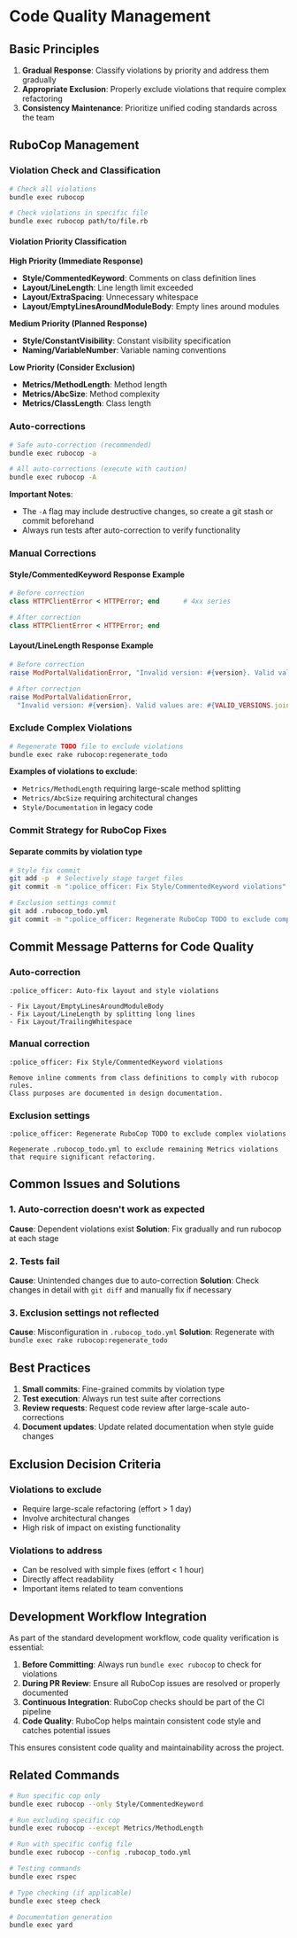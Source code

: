 # Code Quality Management

## Basic Principles

1. **Gradual Response**: Classify violations by priority and address them gradually
2. **Appropriate Exclusion**: Properly exclude violations that require complex refactoring
3. **Consistency Maintenance**: Prioritize unified coding standards across the team

## RuboCop Management

### Violation Check and Classification

```bash
# Check all violations
bundle exec rubocop

# Check violations in specific file
bundle exec rubocop path/to/file.rb
```

#### Violation Priority Classification

**High Priority (Immediate Response)**
- **Style/CommentedKeyword**: Comments on class definition lines
- **Layout/LineLength**: Line length limit exceeded
- **Layout/ExtraSpacing**: Unnecessary whitespace
- **Layout/EmptyLinesAroundModuleBody**: Empty lines around modules

**Medium Priority (Planned Response)**
- **Style/ConstantVisibility**: Constant visibility specification
- **Naming/VariableNumber**: Variable naming conventions

**Low Priority (Consider Exclusion)**
- **Metrics/MethodLength**: Method length
- **Metrics/AbcSize**: Method complexity
- **Metrics/ClassLength**: Class length

### Auto-corrections

```bash
# Safe auto-correction (recommended)
bundle exec rubocop -a

# All auto-corrections (execute with caution)
bundle exec rubocop -A
```

**Important Notes**:
- The `-A` flag may include destructive changes, so create a git stash or commit beforehand
- Always run tests after auto-correction to verify functionality

### Manual Corrections

#### Style/CommentedKeyword Response Example

```ruby
# Before correction
class HTTPClientError < HTTPError; end      # 4xx series

# After correction
class HTTPClientError < HTTPError; end
```

#### Layout/LineLength Response Example

```ruby
# Before correction
raise ModPortalValidationError, "Invalid version: #{version}. Valid values are: #{VALID_VERSIONS.join(", ")}"

# After correction
raise ModPortalValidationError,
  "Invalid version: #{version}. Valid values are: #{VALID_VERSIONS.join(", ")}"
```

### Exclude Complex Violations

```bash
# Regenerate TODO file to exclude violations
bundle exec rake rubocop:regenerate_todo
```

**Examples of violations to exclude**:
- `Metrics/MethodLength` requiring large-scale method splitting
- `Metrics/AbcSize` requiring architectural changes
- `Style/Documentation` in legacy code

### Commit Strategy for RuboCop Fixes

#### Separate commits by violation type

```bash
# Style fix commit
git add -p  # Selectively stage target files
git commit -m ":police_officer: Fix Style/CommentedKeyword violations"

# Exclusion settings commit
git add .rubocop_todo.yml
git commit -m ":police_officer: Regenerate RuboCop TODO to exclude complex violations"
```

## Commit Message Patterns for Code Quality

### Auto-correction
```
:police_officer: Auto-fix layout and style violations

- Fix Layout/EmptyLinesAroundModuleBody
- Fix Layout/LineLength by splitting long lines
- Fix Layout/TrailingWhitespace
```

### Manual correction
```
:police_officer: Fix Style/CommentedKeyword violations

Remove inline comments from class definitions to comply with rubocop rules.
Class purposes are documented in design documentation.
```

### Exclusion settings
```
:police_officer: Regenerate RuboCop TODO to exclude complex violations

Regenerate .rubocop_todo.yml to exclude remaining Metrics violations
that require significant refactoring.
```

## Common Issues and Solutions

### 1. Auto-correction doesn't work as expected

**Cause**: Dependent violations exist
**Solution**: Fix gradually and run rubocop at each stage

### 2. Tests fail

**Cause**: Unintended changes due to auto-correction
**Solution**: Check changes in detail with `git diff` and manually fix if necessary

### 3. Exclusion settings not reflected

**Cause**: Misconfiguration in `.rubocop_todo.yml`
**Solution**: Regenerate with `bundle exec rake rubocop:regenerate_todo`

## Best Practices

1. **Small commits**: Fine-grained commits by violation type
2. **Test execution**: Always run test suite after corrections
3. **Review requests**: Request code review after large-scale auto-corrections
4. **Document updates**: Update related documentation when style guide changes

## Exclusion Decision Criteria

### Violations to exclude
- Require large-scale refactoring (effort > 1 day)
- Involve architectural changes
- High risk of impact on existing functionality

### Violations to address
- Can be resolved with simple fixes (effort < 1 hour)
- Directly affect readability
- Important items related to team conventions

## Development Workflow Integration

As part of the standard development workflow, code quality verification is essential:

1. **Before Committing**: Always run `bundle exec rubocop` to check for violations
2. **During PR Review**: Ensure all RuboCop issues are resolved or properly documented  
3. **Continuous Integration**: RuboCop checks should be part of the CI pipeline
4. **Code Quality**: RuboCop helps maintain consistent code style and catches potential issues

This ensures consistent code quality and maintainability across the project.

## Related Commands

```bash
# Run specific cop only
bundle exec rubocop --only Style/CommentedKeyword

# Run excluding specific cop
bundle exec rubocop --except Metrics/MethodLength

# Run with specific config file
bundle exec rubocop --config .rubocop_todo.yml

# Testing commands
bundle exec rspec

# Type checking (if applicable)
bundle exec steep check

# Documentation generation
bundle exec yard
```
